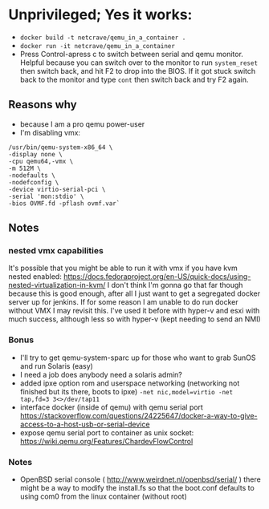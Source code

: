 # Unprivileged; Yes it works:
- `docker build -t netcrave/qemu_in_a_container .`
- `docker run -it netcrave/qemu_in_a_container`
- Press Control-a<release>press c to switch between serial and qemu monitor. Helpful because you can switch over to the monitor to run `system_reset` then switch back, and hit F2 to drop into the BIOS. If it got stuck switch back to the monitor and type `cont` then switch back and try F2 again.
## Reasons why 
- because I am a pro qemu power-user
- I'm disabling vmx: 
```
/usr/bin/qemu-system-x86_64 \
-display none \
-cpu qemu64,-vmx \
-m 512M \
-nodefaults \
-nodefconfig \
-device virtio-serial-pci \
-serial 'mon:stdio' \
-bios OVMF.fd -pflash ovmf.var`
```
## Notes

### nested vmx capabilities
It's possible that you might be able to run it with vmx if you have kvm nested enabled: https://docs.fedoraproject.org/en-US/quick-docs/using-nested-virtualization-in-kvm/
I don't think I'm gonna go that far though because this is good enough, after all I just want to get a segregated docker server up for jenkins. If for some reason I am unable to do run docker without VMX I may revisit this. I've used it before with hyper-v and esxi with much success, although less so with hyper-v (kept needing to send an NMI) 


### Bonus 

- I'll try to get qemu-system-sparc up for those who want to grab SunOS and run Solaris (easy)
- I need a job does anybody need a solaris admin? 
- added ipxe option rom and userspace networking (networking not finished but its there, boots to ipxe) `-net nic,model=virtio -net tap,fd=3 3<>/dev/tap11`
- interface docker (inside of qemu) with qemu serial port https://stackoverflow.com/questions/24225647/docker-a-way-to-give-access-to-a-host-usb-or-serial-device
- expose qemu serial port to container as unix socket: https://wiki.qemu.org/Features/ChardevFlowControl


### Notes
- OpenBSD serial console ( http://www.weirdnet.nl/openbsd/serial/ )  there might be a way to modify the install.fs so that the boot.conf 
defaults to using com0 from the linux container (without root)

